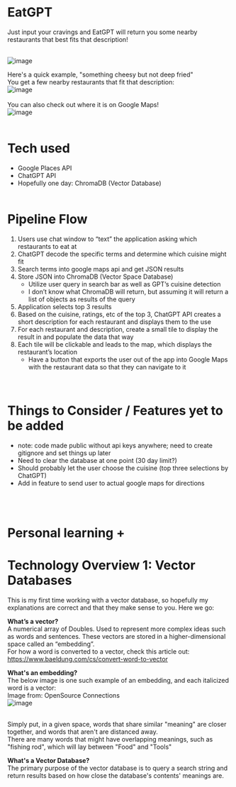 # EatGPT

Just input your cravings and EatGPT will return you some nearby restaurants that best fits that description! <br /><br />

![image](https://github.com/sanghoon5499/EatGPT/assets/17420160/731b5ee7-1488-4377-a294-0ef1f0995cf7)

Here's a quick example, "something cheesy but not deep fried"<br />
You get a few nearby restaurants that fit that description:<br />
![image](https://github.com/sanghoon5499/EatGPT/assets/17420160/ac9d17f7-5ed7-4f02-b1fa-783acedb4545)
<br /><br />
You can also check out where it is on Google Maps!<br />
![image](https://github.com/sanghoon5499/EatGPT/assets/17420160/948b5c86-6da9-4695-9b76-e4a8264875e1)
<br /><br />

# Tech used
- Google Places API
- ChatGPT API
- Hopefully one day: ChromaDB (Vector Database)
<br /><br />

# Pipeline Flow
1. Users use chat window to “text” the application asking which restaurants to eat at 
2. ChatGPT decode the specific terms and determine which cuisine might fit
3. Search terms into google maps api and get JSON results
4. Store JSON into ChromaDB (Vector Space Database)
   - Utilize user query in search bar as well as GPT’s cuisine detection
   - I don’t know what ChromaDB will return, but assuming it will return a list of objects as results of the query
5. Application selects top 3 results
6. Based on the cuisine, ratings, etc of the top 3, ChatGPT API creates a short description for each restaurant and displays them to the use
7. For each restaurant and description, create a small tile to display the result in and populate the data that way
8. Each tile will be clickable and leads to the map, which displays the restaurant’s location
   - Have a button that exports the user out of the app into Google Maps with the restaurant data so that they can navigate to it  
<br /><br />

# Things to Consider / Features yet to be added
 - note: code made public without api keys anywhere; need to create gitignore and set things up later
 - Need to clear the database at one point (30 day limit?)
 - Should probably let the user choose the cuisine (top three selections by ChatGPT)
 - Add in feature to send user to actual google maps for directions

<br /><br />

# Personal learning + <br />
# Technology Overview 1: Vector Databases
This is my first time working with a vector database, so hopefully my explanations are correct and that they make sense to you. Here we go:

<b>What’s a vector?</b><br />
A numerical array of Doubles. Used to represent more complex ideas such as words and sentences. These vectors are stored in a higher-dimensional space called an “embedding”.<br />
For how a word is converted to a vector, check this article out: https://www.baeldung.com/cs/convert-word-to-vector <br />

<b>What's an embedding?</b><br />
The below image is one such example of an embedding, and each italicized word is a vector:<br /> Image from: OpenSource Connections <br />
![image](https://opensourceconnections.com/wp-content/uploads/2022/10/vector.png)<br /><br />

Simply put, in a given space, words that share similar "meaning" are closer together, and words that aren't are distanced away.<br />
There are many words that might have overlapping meanings, such as "fishing rod", which will lay between "Food" and "Tools"<br />

<b>What's a Vector Database?</b><br />
The primary purpose of the vector database is to query a search string and return results based on how close the database's contents' meanings are.
